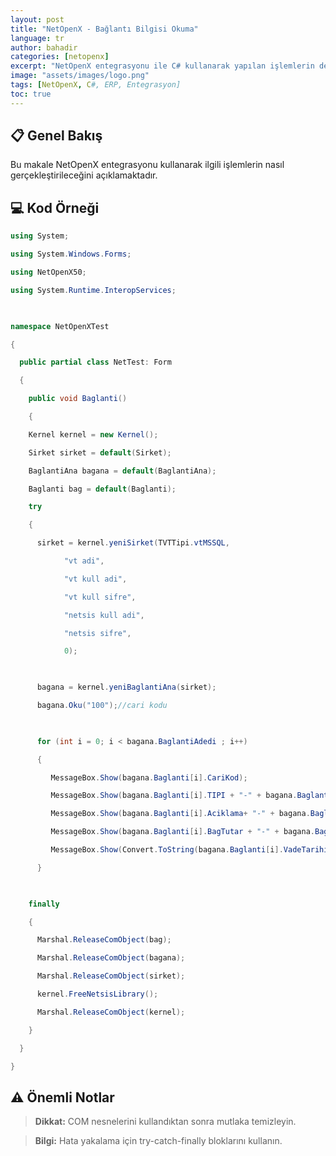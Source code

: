 ```yaml
---
layout: post
title: "NetOpenX - Bağlantı Bilgisi Okuma"
language: tr
author: bahadir
categories: [netopenx]
excerpt: "NetOpenX entegrasyonu ile C# kullanarak yapılan işlemlerin detaylı açıklaması ve örnek kodları."
image: "assets/images/logo.png"
tags: [NetOpenX, C#, ERP, Entegrasyon]
toc: true
---
```


## 📋 Genel Bakış

Bu makale NetOpenX entegrasyonu kullanarak ilgili işlemlerin nasıl gerçekleştirileceğini açıklamaktadır.

## 💻 Kod Örneği

```csharp
using System;

using System.Windows.Forms;

using NetOpenX50;

using System.Runtime.InteropServices;

 

namespace NetOpenXTest

{

  public partial class NetTest: Form

  {

    public void Baglanti()

    {

    Kernel kernel = new Kernel();

    Sirket sirket = default(Sirket);

    BaglantiAna bagana = default(BaglantiAna);

    Baglanti bag = default(Baglanti);

    try

    {

      sirket = kernel.yeniSirket(TVTTipi.vtMSSQL,

            "vt adi",

            "vt kull adi",

            "vt kull sifre",

            "netsis kull adi",

            "netsis sifre",

            0);

 

      bagana = kernel.yeniBaglantiAna(sirket);

      bagana.Oku("100");//cari kodu

 

      for (int i = 0; i < bagana.BaglantiAdedi ; i++)

      {

         MessageBox.Show(bagana.Baglanti[i].CariKod);

         MessageBox.Show(bagana.Baglanti[i].TIPI + "-" + bagana.Baglanti[i].BaglantiNo);

         MessageBox.Show(bagana.Baglanti[i].Aciklama+ "-" + bagana.Baglanti[i].AlisHesKod);

         MessageBox.Show(bagana.Baglanti[i].BagTutar + "-" + bagana.Baglanti[i].BorcHesKod);

         MessageBox.Show(Convert.ToString(bagana.Baglanti[i].VadeTarihi));

      }

 

    finally

    {

      Marshal.ReleaseComObject(bag);

      Marshal.ReleaseComObject(bagana);

      Marshal.ReleaseComObject(sirket);

      kernel.FreeNetsisLibrary();

      Marshal.ReleaseComObject(kernel);

    }

  }

}
```


## ⚠️ Önemli Notlar

> **Dikkat:** COM nesnelerini kullandıktan sonra mutlaka temizleyin.

> **Bilgi:** Hata yakalama için try-catch-finally bloklarını kullanın.
